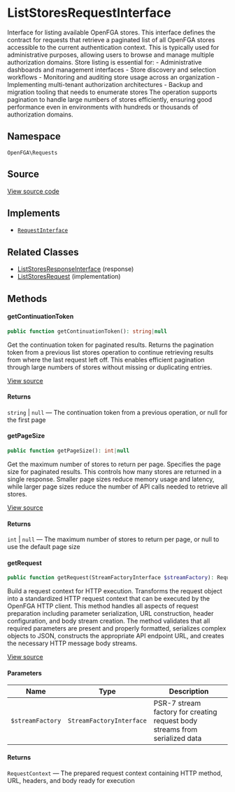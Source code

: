 # ListStoresRequestInterface

Interface for listing available OpenFGA stores. This interface defines the contract for requests that retrieve a paginated list of all OpenFGA stores accessible to the current authentication context. This is typically used for administrative purposes, allowing users to browse and manage multiple authorization domains. Store listing is essential for: - Administrative dashboards and management interfaces - Store discovery and selection workflows - Monitoring and auditing store usage across an organization - Implementing multi-tenant authorization architectures - Backup and migration tooling that needs to enumerate stores The operation supports pagination to handle large numbers of stores efficiently, ensuring good performance even in environments with hundreds or thousands of authorization domains.

## Namespace
`OpenFGA\Requests`

## Source
[View source code](https://github.com/evansims/openfga-php/blob/main/src/Requests/ListStoresRequestInterface.php)

## Implements
* [`RequestInterface`](RequestInterface.md)

## Related Classes
* [ListStoresResponseInterface](Responses/ListStoresResponseInterface.md) (response)
* [ListStoresRequest](Requests/ListStoresRequest.md) (implementation)

## Methods

#### getContinuationToken

```php
public function getContinuationToken(): string|null
```

Get the continuation token for paginated results. Returns the pagination token from a previous list stores operation to continue retrieving results from where the last request left off. This enables efficient pagination through large numbers of stores without missing or duplicating entries.

[View source](https://github.com/evansims/openfga-php/blob/main/src/Requests/ListStoresRequestInterface.php#L41)

#### Returns
`string` &#124; `null` — The continuation token from a previous operation, or null for the first page
#### getPageSize

```php
public function getPageSize(): int|null
```

Get the maximum number of stores to return per page. Specifies the page size for paginated results. This controls how many stores are returned in a single response. Smaller page sizes reduce memory usage and latency, while larger page sizes reduce the number of API calls needed to retrieve all stores.

[View source](https://github.com/evansims/openfga-php/blob/main/src/Requests/ListStoresRequestInterface.php#L53)

#### Returns
`int` &#124; `null` — The maximum number of stores to return per page, or null to use the default page size
#### getRequest

```php
public function getRequest(StreamFactoryInterface $streamFactory): RequestContext
```

Build a request context for HTTP execution. Transforms the request object into a standardized HTTP request context that can be executed by the OpenFGA HTTP client. This method handles all aspects of request preparation including parameter serialization, URL construction, header configuration, and body stream creation. The method validates that all required parameters are present and properly formatted, serializes complex objects to JSON, constructs the appropriate API endpoint URL, and creates the necessary HTTP message body streams.

[View source](https://github.com/evansims/openfga-php/blob/main/src/Requests/RequestInterface.php#L57)

#### Parameters
| Name | Type | Description |
|------|------|-------------|
| `$streamFactory` | `StreamFactoryInterface` | PSR-7 stream factory for creating request body streams from serialized data |

#### Returns
`RequestContext` — The prepared request context containing HTTP method, URL, headers, and body ready for execution
